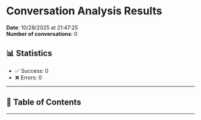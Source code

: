 # Conversation Analysis Results

**Date**: 10/28/2025 at 21:47:25  
**Number of conversations**: 0  

## 📊 Statistics

- ✅ Success: 0
- ❌ Errors: 0

---

## 📑 Table of Contents


---

